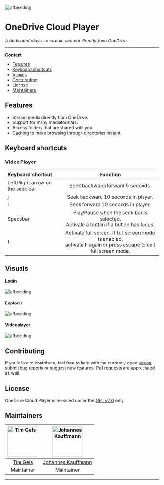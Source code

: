 

 ![afbeelding](https://user-images.githubusercontent.com/43609220/89718191-6da81600-d9bd-11ea-99f5-bfd5374ccffb.png)


# OneDrive Cloud Player
  <p>
     <i>A dedicated player to stream content directly from OneDrive.</i>
  </p>
  <p>

  </p>
</div>

---

**Content**

* [Features](#features)
* [Keyboard shortcuts](#keyboard-shortcuts)
* [Visuals](#visuals)
* [Contributing](#contributing)
* [License](#License)
* [Maintainers](#maintainers)

## Features
* Stream media directly from OneDrive.
* Support for many mediaformats.
* Access folders that are shared with you.
* Caching to make browsing through directories instant.

## Keyboard shortcuts
### Video Player
| Keyboard shortcut | Function  |
| :--   | :-: |
| Left/Right arrow on the seek bar | Seek backward/forward 5 seconds.  |
| j | Seek backward 10 seconds in player.  |
| l | Seek forward 10 seconds in player.  |
| Spacebar | Play/Pause when the seek bar is selected. <br/>Activate a button if a button has focus. |
| f | Activate full screen. If full screen mode is enabled, <br>activate F again or press escape to exit full screen mode.  |

## Visuals
#### Login
![afbeelding](https://user-images.githubusercontent.com/43609220/89719689-45271880-d9cb-11ea-85b9-cb815a7d8b0a.png)

#### Explorer
![afbeelding](https://user-images.githubusercontent.com/43609220/89719745-deeec580-d9cb-11ea-9b1a-b60ab61b2914.png)

#### Videoplayer
![afbeelding](https://user-images.githubusercontent.com/43609220/98442845-9dbf9c00-2107-11eb-896d-eef800a06689.png)



## Contributing

If you'd like to contribute, feel free to help with the currently open [issues](https://github.com/GrandDynamo/OneDrive-Cloud-Player/issues), submit bug reports or suggest new features. [Pull requests](https://github.com/GrandDynamo/OneDrive-Cloud-Player/pulls) are appreciated as well.



[comment]: # (## Install)

[comment]: # (## Usage)

[comment]: # (## Contributing)


## License
OneDrive Cloud Player is released under the [GPL v2.0](https://tldrlegal.com/license/gnu-general-public-license-v2) only.


## Maintainers
	

| [<img alt="Tim Gels" src="https://avatars3.githubusercontent.com/u/43609220?s=460&u=301043a4d183eae1d1ea4b9c55ae8b7149e2efc2&v=4" width="100">](https://github.com/GrandDynamo) | [<img alt="Johannes Kauffmann" src="https://avatars3.githubusercontent.com/u/19662702?s=460&u=e1399f283badce5f1ac3b2356faff73bf5b9d4a0&v=4" width="100">](https://github.com/JohannesKauffmann) |
|:--------------------------------------------------:|:--------------------------------------------------:|
| [Tim Gels](https://github.com/GrandDynamo) |  [Johannes Kauffmann](https://github.com/JohannesKauffmann) |
| Maintainer                                               |                      Maintainer               |

---
